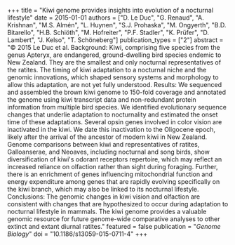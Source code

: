 +++
title = "Kiwi genome provides insights into evolution of a nocturnal lifestyle"
date = 2015-01-01
authors = ["D. Le Duc", "G. Renaud", "A. Krishnan", "M.S. Almén", "L. Huynen", "S.J. Prohaska", "M. Ongyerth", "B.D. Bitarello", "H.B. Schiöth", "M. Hofreiter", "P.F. Stadler", "K. Prüfer", "D. Lambert", "J. Kelso", "T. Schöneberg"]
publication_types = ["2"]
abstract = "© 2015 Le Duc et al. Background: Kiwi, comprising five species from the genus Apteryx, are endangered, ground-dwelling bird species endemic to New Zealand. They are the smallest and only nocturnal representatives of the ratites. The timing of kiwi adaptation to a nocturnal niche and the genomic innovations, which shaped sensory systems and morphology to allow this adaptation, are not yet fully understood. Results: We sequenced and assembled the brown kiwi genome to 150-fold coverage and annotated the genome using kiwi transcript data and non-redundant protein information from multiple bird species. We identified evolutionary sequence changes that underlie adaptation to nocturnality and estimated the onset time of these adaptations. Several opsin genes involved in color vision are inactivated in the kiwi. We date this inactivation to the Oligocene epoch, likely after the arrival of the ancestor of modern kiwi in New Zealand. Genome comparisons between kiwi and representatives of ratites, Galloanserae, and Neoaves, including nocturnal and song birds, show diversification of kiwi's odorant receptors repertoire, which may reflect an increased reliance on olfaction rather than sight during foraging. Further, there is an enrichment of genes influencing mitochondrial function and energy expenditure among genes that are rapidly evolving specifically on the kiwi branch, which may also be linked to its nocturnal lifestyle. Conclusions: The genomic changes in kiwi vision and olfaction are consistent with changes that are hypothesized to occur during adaptation to nocturnal lifestyle in mammals. The kiwi genome provides a valuable genomic resource for future genome-wide comparative analyses to other extinct and extant diurnal ratites."
featured = false
publication = "*Genome Biology*"
doi = "10.1186/s13059-015-0711-4"
+++

